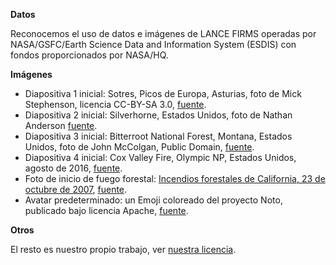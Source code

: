 **Datos**

Reconocemos el uso de datos e imágenes de LANCE FIRMS operadas por NASA/GSFC/Earth Science Data and Information System (ESDIS) con fondos proporcionados por NASA/HQ.

**Imágenes**

* Diapositiva 1 inicial: Sotres, Picos de Europa, Asturias, foto de Mick Stephenson, licencia CC-BY-SA 3.0, [fuente](https://es.wikipedia.org/wiki/Sotres#/media/File:SotresPanorama.jpg).
* Diapositiva 2 inicial: Silverhorne, Estados Unidos, foto de Nathan Anderson [fuente](https://unsplash.com/photos/ZLOZC1uUdns).
* Diapositiva 3 inicial: Bitterroot National Forest, Montana, Estados Unidos, foto de John McColgan, Public Domain, [fuente](https://commons.wikimedia.org/wiki/File:Deerfire_high_res.jpg).
* Diapositiva 4 inicial: Cox Valley Fire, Olympic NP, Estados Unidos, agosto de 2016, [fuente](https://www.nps.gov/olym/learn/management/current-fire-status.htm).
* Foto de inicio de fuego forestal: [Incendios forestales de California, 23 de octubre de 2007](https://commons.wikimedia.org/wiki/File:California_Wildfires_October_23_2007.jpg), [fuente](http://www.nasa.gov/vision/earth/lookingatearth/socal_wildfires_oct07.html).
* Avatar predeterminado: un Emoji coloreado del proyecto Noto, publicado bajo licencia Apache, [fuente](https://commons.wikimedia.org/wiki/File:Emoji_u1f469_1f3fd_200d_1f692.svg).

**Otros**

El resto es nuestro propio trabajo, ver [nuestra licencia](/licencia).
